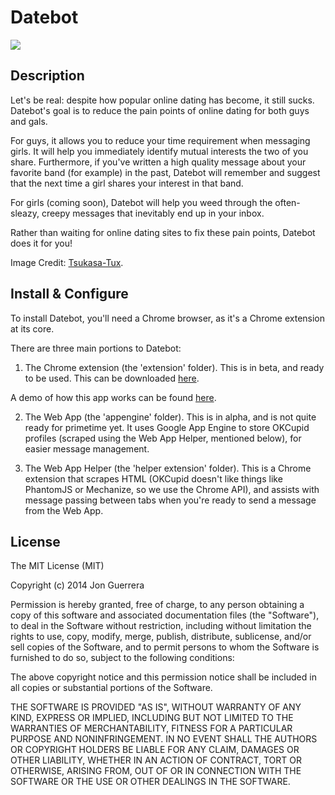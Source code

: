 Datebot
====================

<img src="https://lh6.googleusercontent.com/-TkddqVnlxzM/Ur8sesBMMRI/AAAAAAAAHC0/BhFbf5yg-ew/w812-h693-no/Screen+Shot+2013-12-28+at+11.53.37+AM.png" />

Description
---------------
Let's be real: despite how popular online dating has become, it still sucks. Datebot's goal is to reduce the pain points of online dating for both guys and gals. 

For guys, it allows you to reduce your time requirement when messaging girls. It will help you immediately identify mutual interests the two of you share. Furthermore, if you've written a high quality message about your favorite band (for example) in the past, Datebot will remember and suggest that the next time a girl shares your interest in that band.

For girls (coming soon), Datebot will help you weed through the often-sleazy, creepy messages that inevitably end up in your inbox. 

Rather than waiting for online dating sites to fix these pain points, Datebot does it for you!

Image Credit: <a href="http://www.iconarchive.com/show/daft-punks-icons-by-tsukasa-tux.html" target="_blank">Tsukasa-Tux</a>.


Install & Configure
---------------
To install Datebot, you'll need a Chrome browser, as it's a Chrome extension at its core. 

There are three main portions to Datebot: 

1) The Chrome extension (the 'extension' folder). This is in beta, and ready to be used. This can be downloaded <a href="http://bit.ly/datebot" target="_blank">here</a>.

A demo of how this app works can be found <a href="https://docs.google.com/document/d/1EQIzJzchrmPx05tBrfrFsu3J58TQyW5z7I-imuz7XFc/edit#" target="_blank">here</a>.

2) The Web App (the 'appengine' folder). This is in alpha, and is not quite ready for primetime yet. It uses  Google App Engine to store OKCupid profiles (scraped using the Web App Helper, mentioned below), for easier message management.

3) The Web App Helper (the 'helper extension' folder). This is a Chrome extension that scrapes HTML (OKCupid doesn't like things like PhantomJS or Mechanize, so we use the Chrome API), and assists with message passing between tabs when you're ready to send a message from the Web App.


License
---------------
The MIT License (MIT)

Copyright (c) 2014 Jon Guerrera

Permission is hereby granted, free of charge, to any person obtaining a copy
of this software and associated documentation files (the "Software"), to deal
in the Software without restriction, including without limitation the rights
to use, copy, modify, merge, publish, distribute, sublicense, and/or sell
copies of the Software, and to permit persons to whom the Software is
furnished to do so, subject to the following conditions:

The above copyright notice and this permission notice shall be included in
all copies or substantial portions of the Software.

THE SOFTWARE IS PROVIDED "AS IS", WITHOUT WARRANTY OF ANY KIND, EXPRESS OR
IMPLIED, INCLUDING BUT NOT LIMITED TO THE WARRANTIES OF MERCHANTABILITY,
FITNESS FOR A PARTICULAR PURPOSE AND NONINFRINGEMENT. IN NO EVENT SHALL THE
AUTHORS OR COPYRIGHT HOLDERS BE LIABLE FOR ANY CLAIM, DAMAGES OR OTHER
LIABILITY, WHETHER IN AN ACTION OF CONTRACT, TORT OR OTHERWISE, ARISING FROM,
OUT OF OR IN CONNECTION WITH THE SOFTWARE OR THE USE OR OTHER DEALINGS IN
THE SOFTWARE.
